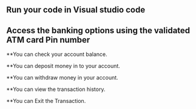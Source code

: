 ## Run your code in Visual studio code 
## Access the banking options using the validated ATM card Pin number
**You can check your account balance.

**You can deposit money in to your account.

**You can withdraw money in your account.

**You can view the transaction history.

**You can Exit the Transaction.
